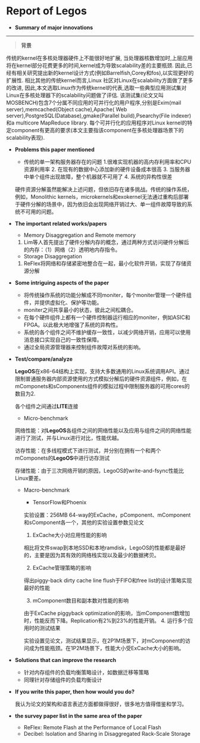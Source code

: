 # Report of Legos
* **Summary of major innovations**
---
>**背景**


传统的kernel在多核处理器硬件上不能很好地扩展, 当处理器核数增加时,上层应用将在kernel部分花费更多的时间,kernel成为导致scalability差的主要瓶颈. 因此,已经有相关研究提出新的kernel设计方式(例如Barrelfish,Corey和fos),以实现更好的扩展性. 相比其他的传统kernel而言,Linux 社区对Linux在scalability方面做了更多的改进, 因此,本文选取Linux作为传统kernel的代表,选取一些典型应用测试集对Linux在多核处理器下的scalability问题做了评估. 该测试集(论文又叫MOSBENCH)包含7个分属不同应用的可并行化的用户程序,分别是Exim(mail server),memcached(Object cache),Apache( Web server),PostgreSQL(Database),gmake(Parallel build),Psearchy(File indexer)和a multicore MapReduce library. 每个可并行化的应用程序对Linux kernel的特定component有更高的要求(本文主要指该component在多核处理器场景下的scalability表现). 

* **Problems this paper mentioned**
    
    * 传统的单一架构服务器存在的问题
        1.很难实现机器的高内存利用率和CPU资源利用率
        2. 在现有的数据中心添加新的硬件设备成本很高
        3. 当服务器中单个组件出现故障，整个机器就不可用了
        4. 系统的异构性很差
    
    硬件资源分解虽然能解决上述问题，但依旧存在诸多挑战。传统的操作系统，例如，Monolithic kernels，microkernels和exokernel无法通过重构后部署于硬件分解的场景中，因为依旧会出现网络开销过大、单一组件故障导致的系统不可用的问题。

* **The important related works/papers**
    * Memory Disaggregation and Remote memory
    1. Lim等人首先提出了硬件分解内存的概念，通过两种方式访问硬件分解后的内存：（1）网络（2）透明地内存指令。
    * Storage Disaggregation
    1. ReFlex将网络和存储紧密地整合在一起，最小化软件开销，实现了存储资源分解

* **Some intriguing aspects of the paper**
    * 将传统操作系统的功能分解成不同moniter，每个moniter管理一个硬件组件，并提供虚拟化、保护等功能。
    * moniter之间共享最小的状态，彼此之间松耦合。
    * 在每个硬件组件上都有一个硬件控制器运行相应的moniter，例如ASIC和FPGA。以此极大地增强了系统的异构性。
    * 系统的各个组件之间不维护缓存一致性，以减少网络开销，应用可以使用消息接口实现自己的一致性保障。
    * 通过全局资源管理器来控制组件故障对系统的影响。

 * **Test/compare/analyze**

     **LegoOS**在x86-64结构上实现，支持大多数通用的Linux系统调用API。通过限制普通服务器内部资源使用的方式模拟分解后的硬件资源组件，例如，在mComponets和sComponents组件的模拟过程中限制服务器的可用cores的数目为2.
     
     各个组件之间通过**LITE**连接
     * Micro-benchmark
    
     网络性能：对**LegoOS**各组件之间的网络性能以及应用与组件之间的网络性能进行了测试，并与Linux进行对比，性能优越。
    
     访存性能：在多线程模式下进行测试，并分别在拥有一个和两个mComponets的**LegoOS**中进行访存测试
     
     存储性能：由于三次网络开销的原因，LegoOS的write-and-fsync性能比Linux要差。
     
     * Macro-benchmark
        * TensorFlow和Phoenix
        
        实验设置：256MB 64-way的ExCache，pComponent、mComponent和sComponent各一个，其他的实验设置参数见论文
        
        1. ExCache大小对应用性能的影响
        
        相比将文件swap到本地SSD和本地ramdisk，LegoOS的性能都是最好的，主要是因为其有效的网络栈实现以及最少的数据拷贝。
        
        2. ExCache管理策略的影响
      
        得出piggy-back dirty cache line flush于FIFO和free list的设计策略实现最好的性能
        
        3. mComponent数目和副本数对性能的影响
        
        由于ExCache piggyback optimization的影响，当mComponent数增加时，性能反而下降。Replication有2%到23%的性能开销。
        4. 运行多个应用时的测试结果
        
        实验设置见论文，测试结果显示，在2P1M场景下，对mComponent的访问成为性能瓶颈。在1P2M场景下，性能大小受ExCache大小的影响。
        
 * **Solutions that can improve the research**    
    * 针对内存组件的负载均衡策略设计，如数据迁移等策略
    * 同理针对存储组件的负载均衡设计
    

* **If you write this paper, then how would you do?**

    我认为论文的架构和语言表述方面都做得很好，很多地方值得借鉴和学习。
    
* **the survey paper list in the same area of the paper**

   * ReFlex: Remote Flash at the Performance of Local Flash
   * Decibel: Isolation and Sharing in Disaggregated Rack-Scale Storage
